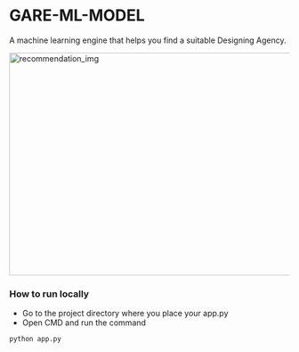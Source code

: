 # GARE-ML-MODEL
A machine learning engine that helps you find a suitable Designing Agency.

<img src="https://github.com/RajnishProgrammer/Recommendation-Engine/blob/main/DALL%C2%B7E%202025-01-10%2016.23.06%20-%20A%20simple%20and%20visually%20clean%20flowchart-style%20layout%20for%20building%20a%20modern%20recommendation%20engine.%20Include%20key%20stages_%20'Data%20Collection',%20'Data%20Preproces.jpg?raw=true" alt="recommendation_img" width="600" height="400">

### How to run locally
 - Go to the project directory where you place your app.py
 - Open CMD and run the command
```bash
python app.py
